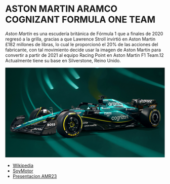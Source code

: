 # **ASTON MARTIN ARAMCO COGNIZANT FORMULA ONE TEAM**

*Aston Martin* es una escudería británica de Fórmula 1 que a finales de 2020 regresó a la grilla, gracias a que Lawrence Stroll invirtió en Aston Martin £182 millones de libras, lo cual le proporcionó el 20% de las acciones del fabricante, con tal movimiento decide usar la imagen de Aston Martin para convertir a partir de 2021 al equipo Racing Point en Aston Martin F1 Team.1​2​ Actualmente tiene su base en Silverstone, Reino Unido.

<img src="img/amr23.jpeg" width="900px">

* [Wikipedia](https://es.wikipedia.org/wiki/Aston_Martin_en_F%C3%B3rmula_1)
* [SoyMotor](https://soymotor.com/equipos/aston-martin)
* [Presentacion AMR23](https://youtu.be/qnIWMAJ7TCE)